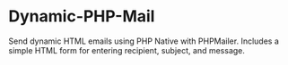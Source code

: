# Dynamic-PHP-Mail
Send dynamic HTML emails using PHP Native with PHPMailer. Includes a simple HTML form for entering recipient, subject, and message.
